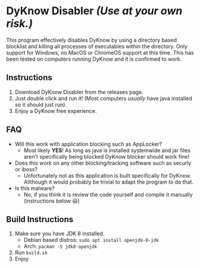 # DyKnow Disabler ***(Use at your own risk.)***
This program effectively disables DyKnow by using a directory based blocklist and killing all processes of executables within the directory. Only support for Windows, no MacOS or ChromeOS support at this time. This has been tested on computers running DyKnow and it is confirmed to work.

## Instructions
1. Download DyKnow Disabler from the releases page.
2. Just double click and run it! (Most computers *usually* have java installed so it should just run).
3. Enjoy a DyKnow free experience.

## FAQ
- WIll this work with application blocking such as AppLocker?
	- Most likely **YES**! As long as java is installed systemwide and jar files aren't specifically being blocked DyKnow blocker should work fine!
- Does this work on any other blocking/tracking software such as securly or iboss?
	- Unfortunately not as this application is built specifically for DyKnow. Allthough it would probably be trivial to adapt the program to do that.
- Is this malware?
	- No, if you think it is review the code yourself and compile it manually (instructions below 😃)

## Build Instructions
1. Make sure you have JDK 8 installed.
	- Debian based distros: `sudo apt install openjdk-8-jdk`
	- Arch: `pacman -S jdk8-openjdk`
2. Run `build.sh`
3. Enjoy
